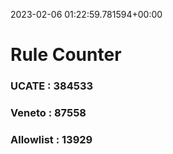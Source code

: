 2023-02-06 01:22:59.781594+00:00
# Rule Counter 
 ### UCATE : 384533

 ### Veneto : 87558

 ### Allowlist : 13929